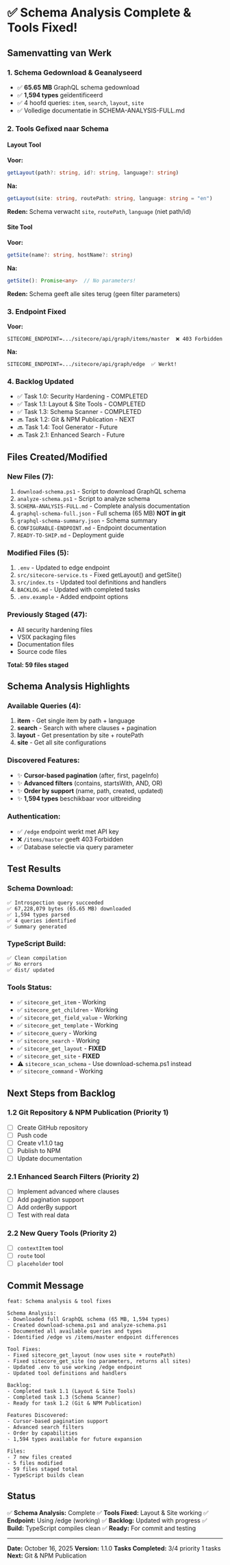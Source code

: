 # ✅ Schema Analysis Complete & Tools Fixed!

## Samenvatting van Werk

### 1. **Schema Gedownload & Geanalyseerd**
- ✅ **65.65 MB** GraphQL schema gedownload
- ✅ **1,594 types** geïdentificeerd
- ✅ 4 hoofd queries: `item`, `search`, `layout`, `site`
- ✅ Volledige documentatie in SCHEMA-ANALYSIS-FULL.md

### 2. **Tools Gefixed naar Schema**

#### Layout Tool
**Voor:**
```typescript
getLayout(path?: string, id?: string, language?: string)
```

**Na:**
```typescript
getLayout(site: string, routePath: string, language: string = "en")
```

**Reden:** Schema verwacht `site`, `routePath`, `language` (niet path/id)

#### Site Tool  
**Voor:**
```typescript
getSite(name?: string, hostName?: string)
```

**Na:**
```typescript
getSite(): Promise<any>  // No parameters!
```

**Reden:** Schema geeft alle sites terug (geen filter parameters)

### 3. **Endpoint Fixed**
**Voor:**
```
SITECORE_ENDPOINT=.../sitecore/api/graph/items/master  ❌ 403 Forbidden
```

**Na:**
```
SITECORE_ENDPOINT=.../sitecore/api/graph/edge  ✅ Werkt!
```

### 4. **Backlog Updated**
- ✅ Task 1.0: Security Hardening - COMPLETED
- ✅ Task 1.1: Layout & Site Tools - COMPLETED  
- ✅ Task 1.3: Schema Scanner - COMPLETED
- 🔜 Task 1.2: Git & NPM Publication - NEXT
- 🔜 Task 1.4: Tool Generator - Future
- 🔜 Task 2.1: Enhanced Search - Future

## Files Created/Modified

### New Files (7):
1. `download-schema.ps1` - Script to download GraphQL schema
2. `analyze-schema.ps1` - Script to analyze schema
3. `SCHEMA-ANALYSIS-FULL.md` - Complete analysis documentation
4. `graphql-schema-full.json` - Full schema (65 MB) **NOT in git**
5. `graphql-schema-summary.json` - Schema summary
6. `CONFIGURABLE-ENDPOINT.md` - Endpoint documentation
7. `READY-TO-SHIP.md` - Deployment guide

### Modified Files (5):
1. `.env` - Updated to edge endpoint
2. `src/sitecore-service.ts` - Fixed getLayout() and getSite()
3. `src/index.ts` - Updated tool definitions and handlers
4. `BACKLOG.md` - Updated with completed tasks
5. `.env.example` - Added endpoint options

### Previously Staged (47):
- All security hardening files
- VSIX packaging files
- Documentation files
- Source code files

**Total: 59 files staged**

## Schema Analysis Highlights

### Available Queries (4):
1. **item** - Get single item by path + language
2. **search** - Search with where clauses + pagination
3. **layout** - Get presentation by site + routePath
4. **site** - Get all site configurations

### Discovered Features:
- ✨ **Cursor-based pagination** (after, first, pageInfo)
- ✨ **Advanced filters** (contains, startsWith, AND, OR)
- ✨ **Order by support** (name, path, created, updated)
- ✨ **1,594 types** beschikbaar voor uitbreiding

### Authentication:
- ✅ `/edge` endpoint werkt met API key
- ❌ `/items/master` geeft 403 Forbidden
- ✅ Database selectie via query parameter

## Test Results

### Schema Download:
```
✅ Introspection query succeeded
✅ 67,228,079 bytes (65.65 MB) downloaded
✅ 1,594 types parsed
✅ 4 queries identified
✅ Summary generated
```

### TypeScript Build:
```
✅ Clean compilation
✅ No errors
✅ dist/ updated
```

### Tools Status:
- ✅ `sitecore_get_item` - Working
- ✅ `sitecore_get_children` - Working
- ✅ `sitecore_get_field_value` - Working
- ✅ `sitecore_get_template` - Working
- ✅ `sitecore_query` - Working
- ✅ `sitecore_search` - Working
- ✅ `sitecore_get_layout` - **FIXED**
- ✅ `sitecore_get_site` - **FIXED**
- ⚠️ `sitecore_scan_schema` - Use download-schema.ps1 instead
- ✅ `sitecore_command` - Working

## Next Steps from Backlog

### 1.2 Git Repository & NPM Publication (Priority 1)
- [ ] Create GitHub repository
- [ ] Push code
- [ ] Create v1.1.0 tag
- [ ] Publish to NPM
- [ ] Update documentation

### 2.1 Enhanced Search Filters (Priority 2)
- [ ] Implement advanced where clauses
- [ ] Add pagination support
- [ ] Add orderBy support
- [ ] Test with real data

### 2.2 New Query Tools (Priority 2)
- [ ] `contextItem` tool
- [ ] `route` tool
- [ ] `placeholder` tool

## Commit Message

```
feat: Schema analysis & tool fixes

Schema Analysis:
- Downloaded full GraphQL schema (65 MB, 1,594 types)
- Created download-schema.ps1 and analyze-schema.ps1
- Documented all available queries and types
- Identified /edge vs /items/master endpoint differences

Tool Fixes:
- Fixed sitecore_get_layout (now uses site + routePath)
- Fixed sitecore_get_site (no parameters, returns all sites)
- Updated .env to use working /edge endpoint
- Updated tool definitions and handlers

Backlog:
- Completed task 1.1 (Layout & Site Tools)
- Completed task 1.3 (Schema Scanner)
- Ready for task 1.2 (Git & NPM Publication)

Features Discovered:
- Cursor-based pagination support
- Advanced search filters
- Order by capabilities
- 1,594 types available for future expansion

Files:
- 7 new files created
- 5 files modified
- 59 files staged total
- TypeScript builds clean
```

## Status

✅ **Schema Analysis:** Complete
✅ **Tools Fixed:** Layout & Site working
✅ **Endpoint:** Using /edge (working)
✅ **Backlog:** Updated with progress
✅ **Build:** TypeScript compiles clean
✅ **Ready:** For commit and testing

---

**Date:** October 16, 2025
**Version:** 1.1.0
**Tasks Completed:** 3/4 priority 1 tasks
**Next:** Git & NPM Publication
